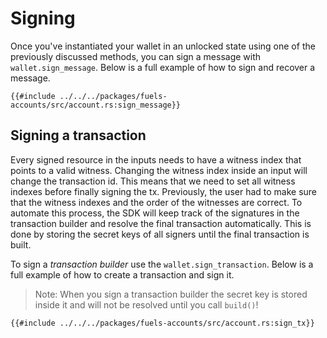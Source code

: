 # Signing

Once you've instantiated your wallet in an unlocked state using one of the previously discussed methods, you can sign a message with `wallet.sign_message`. Below is a full example of how to sign and recover a message.

```rust,ignore
{{#include ../../../packages/fuels-accounts/src/account.rs:sign_message}}
```

## Signing a transaction

Every signed resource in the inputs needs to have a witness index that points to a valid witness. Changing the witness index inside an input will change the transaction id. This means that we need to set all witness indexes before finally signing the tx. Previously, the user had to make sure that the witness indexes and the order of the witnesses are correct. To automate this process, the SDK will keep track of the signatures in the transaction builder and resolve the final transaction automatically. This is done by storing the secret keys of all signers until the final transaction is built.

To sign a _transaction builder_ use the `wallet.sign_transaction`. Below is a full example of how to create a transaction and sign it.

> Note: When you sign a transaction builder the secret key is stored inside it and will not be resolved until you call `build()`!

```rust,ignore
{{#include ../../../packages/fuels-accounts/src/account.rs:sign_tx}}
```
